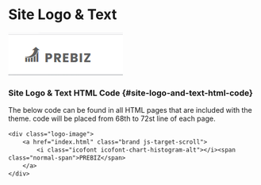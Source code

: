 # Site Logo & Text

![](.gitbook/assets/site-logo.png)

### Site Logo & Text HTML Code {#site-logo-and-text-html-code}

 The below code can be found in all HTML pages that are included with the theme. code will be placed from 68th to 72st line of each page.

```markup
<div class="logo-image">
    <a href="index.html" class="brand js-target-scroll">
        <i class="icofont icofont-chart-histogram-alt"></i><span class="normal-span">PREBIZ</span>
    </a>
</div>
```

